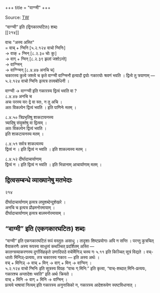 +++
title = "वाग्ग्मी"
+++


Source: [TW](https://ashtadhyayi.com/courses/bhaashaapaak3/)

“वाग्ग्मी” इति (द्विगकारघटितः) शब्दः  
[[२१४]]

वाचः "अस्य अस्ति"  
= वाच् + ग्मिनि [५.२.१२४ वाचो ग्मिनिः]  
→ वाक् + ग्मिन् [८.२.३० चोः कुः]  
→‌ वाग् + ग्मिन् [८.२.३९ झलां जशोऽन्ते]  
→ वाग्ग्मिन्  
→ वाग्ग्ग्मिन् [८.४.४७ अनचि च]  
चकारस्य कुत्वे जश्त्वे च कृते वाग्ग्मी वाग्ग्मिनौ इत्यादौ द्वयोः गकारयोः श्रवणं भवति । द्वित्वे तु त्रयाणाम् — ५.२.१२४ वाचो ग्मिनिः इत्यत्र तत्त्वबोधिनी ।

वाग्ग्मी → वाग्ग्ग्मी इति गकारस्य द्वित्वं भवति वा ?    
८.४.४७ अनचि च  
अचः परस्य यरः द्वे वा स्तः, न तु अचि ।  
अतः  विकल्पेन द्वित्वं भवति । इति पाणिनेः मतम् ।

८.४.५० त्रिप्रभृतिषु शाकटायनस्य  
त्र्यादिषु संयुक्तेषु वा द्वित्वम् ।  
अतः विकल्पेन द्वित्वं भवति ।  
इति शाकटायनस्य मतम् ।

८.४.५१ सर्वत्र शाकल्यस्य  
द्वित्वं न । इति द्वित्वं न भवति । इति शाकल्यस्य मतम् ।

८.४.५२ दीर्घादाचार्याणाम्  
द्वित्वं न । इति द्वित्वं न भवति । इति भिन्नानाम् आचार्याणाम् मतम् ।


## द्वित्वसम्बन्धे व्याख्यानेषु मतभेदाः
२१४

दीर्घादाचार्याणाम् इत्यत्र लघुशब्देन्दुशेखरे ।  
अनचि च इत्यत्र प्रौढमनोरमायाम् ।  
दीर्घादाचार्याणाम् इत्यत्र बालमनोरमायाम् ।


## “वाग्मी” इति (एकगकारघटितः) शब्दः

“वाग्मी” इति एकगकारघटितं रूपं वस्तुतः असाधु । तादृशाः शिष्टप्रयोगाः अपि न सन्ति । परन्तु कुत्रचित् वैयाकरणैः अस्य रूपस्य साधुत्वं कथञ्चित् प्रदर्शितम् अस्ति —  
कातन्त्रव्याकरणस्य दुर्गासिंहकृते उणादिपाठे वचेर्मिनिञ् चस्य गः ५.११ इति किञ्चित् सूत्रं विद्यते ।   वच्-धातोः मिनिञ्-प्रत्ययः, तत्र चकारस्य गकारः — इति अस्य अर्थः ।  
वच् + मिनिञ् →‌ वाच् + मिन् → वाग् + मिन् → वाग्मिन् ।  
५.२.१२४ वाचो ग्मिनिः इति सूत्रस्य विग्रहः “वाचः ग् मिनि:” इति कृत्वा, “वाच्-शब्दात् मिनि-प्रत्ययः, गकारश्च अन्तादेशः भवति” इति अर्थः क्रियते ।  
वाच् + मिनि → वाग् + मिनि → वाग्मिन् ।  
प्रत्यये भाषायां नित्यम् इति गकारस्य अनुनासिको न, गकारस्य आदेशरूपेण स्पष्टविधानात् । 

